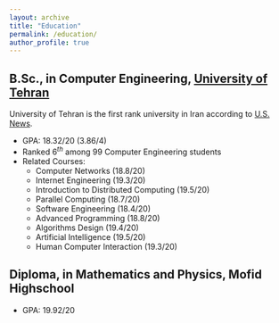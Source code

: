 ```yaml
---
layout: archive
title: "Education"
permalink: /education/
author_profile: true
---
```


## B.Sc., in Computer Engineering, __[University of Tehran](https://ut.ac.ir/en)__
University of Tehran is the first rank university in Iran according to [U.S. News](https://www.usnews.com/education/best-global-universities/iran).
- GPA: 18.32/20 (3.86/4)
- Ranked $6^{th}$ among 99 Computer Engineering students
- Related Courses:
  - Computer Networks (18.8/20)
  - Internet Engineering (19.3/20)
  - Introduction to Distributed Computing (19.5/20)
  - Parallel Computing (18.7/20)
  - Software Engineering (18.4/20)
  - Advanced Programming (18.8/20)
  - Algorithms Design (19.4/20)
  - Artificial Intelligence (19.5/20)
  - Human Computer Interaction (19.3/20)

## Diploma, in Mathematics and Physics, Mofid Highschool
- GPA: 19.92/20
